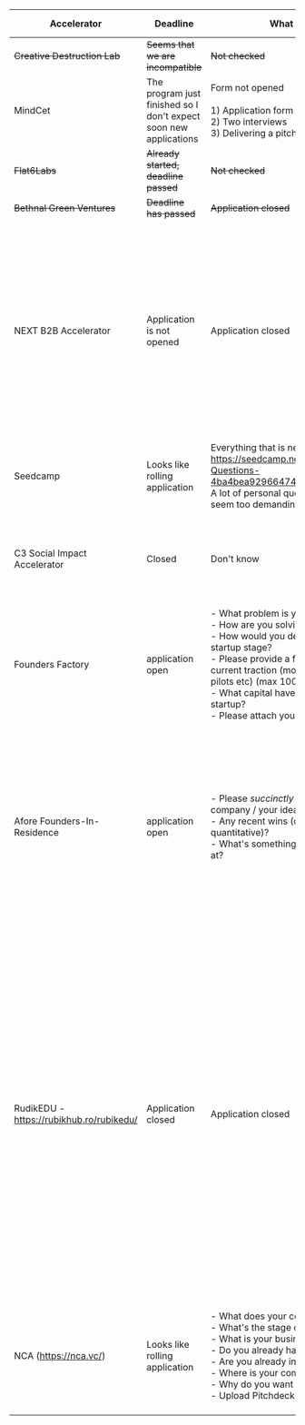 | Accelerator                              | Deadline                                                          | What is needed                                                                                                                                                                                                                                                                                                                                | Location requirements                                                                                           | Notes                                                                                                                                                                                                                                                                                                                                                                                                                                                                                                            |
| ---------------------------------------- | ----------------------------------------------------------------- | --------------------------------------------------------------------------------------------------------------------------------------------------------------------------------------------------------------------------------------------------------------------------------------------------------------------------------------------- | --------------------------------------------------------------------------------------------------------------- | ---------------------------------------------------------------------------------------------------------------------------------------------------------------------------------------------------------------------------------------------------------------------------------------------------------------------------------------------------------------------------------------------------------------------------------------------------------------------------------------------------------------- |
| ~~Creative Destruction Lab~~             | ~~Seems that we are incompatible~~                                | ~~Not checked~~                                                                                                                                                                                                                                                                                                                               | ~~Not sure~~                                                                                                    |                                                                                                                                                                                                                                                                                                                                                                                                                                                                                                                  |
| MindCet                                  | The program just finished so I don't expect soon new applications | Form not opened<br><br>1) Application form<br>2) Two interviews<br>3) Delivering a pitch online                                                                                                                                                                                                                                               | - there will be one week on-site in London, UK<br>- Others online                                               |                                                                                                                                                                                                                                                                                                                                                                                                                                                                                                                  |
| ~~Flat6Labs~~                            | ~~Already started, deadline passed~~                              | ~~Not checked~~                                                                                                                                                                                                                                                                                                                               | ~~Based in Egypt/Oman/UAE~~                                                                                     | ~~They are focused on other sectors~~                                                                                                                                                                                                                                                                                                                                                                                                                                                                            |
| ~~Bethnal Green Ventures~~               | ~~Deadline has passed~~                                           | ~~Application closed~~                                                                                                                                                                                                                                                                                                                        | ~~Six week hybrid programme~~                                                                                   |                                                                                                                                                                                                                                                                                                                                                                                                                                                                                                                  |
| NEXT B2B Accelerator                     | Application is not opened                                         | Application closed                                                                                                                                                                                                                                                                                                                            | - First and last two weeks are in person, the remaining program is hosted mainly virtually                      | - connect to the industry network of Vali and ESMT<br>- connect to investors and entrepreneurs of the Berlin startup ecosystem<br>- access our co-working space and rooftop terrace <br>- access outstanding mentors and coaches<br>- receive perks, such as AWS or Notion, access to co-working space and many more                                                                                                                                                                                             |
| Seedcamp                                 | Looks like rolling application                                    | Everything that is needed is https://seedcamp.notion.site/Pitch-Us-Questions-4ba4bea929664748bb71246409630d78. A lot of personal questions but doesn't seem too demanding                                                                                                                                                                     | Not specified                                                                                                   | have 9 1bn+ companies<br>Crazy people                                                                                                                                                                                                                                                                                                                                                                                                                                                                            |
| C3 Social Impact Accelerator             | Closed                                                            | Don't know                                                                                                                                                                                                                                                                                                                                    | anywhere globally                                                                                               | - Have an early-stage startup operational for one year with at least a Minimum Viable Product (Seed-stage and pre-series A startups)                                                                                                                                                                                                                                                                                                                                                                             |
| Founders Factory                         | application open                                                  | - What problem is your startup solving?<br>- How are you solving this problem?<br>- How would you describe your current startup stage?<br>- Please provide a few bullets on your current traction (monthly revenue, users, pilots etc) (max 100 words)<br>- What capital have you raised for your startup?<br>- Please attach your pitch deck | - London (HQ) • New York • Berlin • Milan • Singapore • Johannesburg • Bratislava • Perth • Lagos • The Bahamas | Since 2015, Founders Factory’s 300+ portfolio companies have raised $1bn follow-on capital.                                                                                                                                                                                                                                                                                                                                                                                                                      |
| Afore Founders-In-Residence              | application open                                                  | - Please *succinctly* tell us more about your company / your idea(s)!<br>- Any recent wins (qualitative or quantitative)?<br>- What's something you're uniquely strong at?                                                                                                                                                                    | Don't know                                                                                                      | full-time<br>- Bespoke 1:1 support focused on accelerating you to PMF.<br>- Afore Hive: access to our network of 10,000+ prospective customers and design partners.<br>- A selective, curated group of 5 to 8 FIRs will join the residency.<br>= Flexible funding - we will invest $100K or more.<br>                                                                                                                                                                                                            |
| RudikEDU - https://rubikhub.ro/rubikedu/ | Application closed                                                | Application closed                                                                                                                                                                                                                                                                                                                            | On site in Romania                                                                                              | Pre-accelerator for idea-stage startups in Iasi<br><br>March 19th – May 23rd<br><br>Our goal is to help you get clarity and learn how to take your idea to the next level. How? Through a mix of in-person workshops in Iasi, 1:1 feedback sessions, and private mentoring sessions with experts from our community and our team.<br><br>10 weeks of pre-acceleration will culminate in a Demo Day – your chance to pitch your idea to our startup community and find the synergies you need for moving forward. |
| NCA (https://nca.vc/)                    | Looks like rolling application                                    | - What does your company do?<br>- What's the stage of your product?<br>- What is your business model?<br>- Do you already have first revenues?<br>- Are you already incorporated?<br>- Where is your company located?<br>- Why do you want us as an Investor? <br>- Upload Pitchdeck                                                          | Remote                                                                                                          | Reasons to work with them:<br>- Product Market Fit<br>- cash investments of up to €125K<br>- Expert Network<br>- 100 % Remote<br>- Custom Fit<br>- Access to Corporates                                                                                                                                                                                                                                                                                                                                          |

